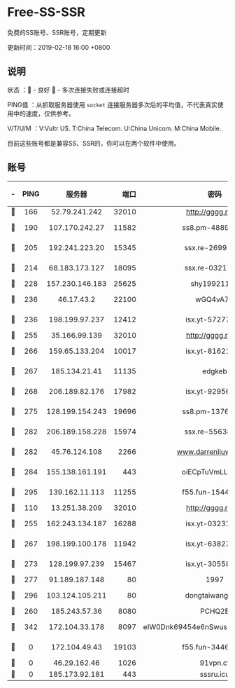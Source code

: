 # Free-SS-SSR

免费的SS账号、SSR账号，定期更新

更新时间：2019-02-18 16:00 +0800

## 说明

状态     ：🙂 - 良好 🙁 - 多次连接失败或连接超时

PING值   ：从抓取服务器使用 `socket` 连接服务器多次后的平均值，不代表真实使用中的速度，仅供参考。

V/T/U/M  ：V:Vultr US. T:China Telecom. U:China Unicom. M:China Mobile.

目前这些账号都是兼容SS、SSR的，你可以在两个软件中使用。

## 账号

|-|PING|服务器|端口|密码|加密方式|区域|V/T/U/M|
|:----:|:----:|:-----:|-----:|:----:|:----:|:----:|:----:|
|🙂|166|52.79.241.242|32010|http://gggg.rocks|chacha20|KR|8↑/8↑/10↑/9↑|
|🙂|190|107.170.242.27|11582|ss8.pm-48893072|aes-256-cfb|US|10↑/10↑/10↑/10↑|
|🙂|205|192.241.223.20|15345|ssx.re-26991809|aes-256-cfb|US|10↑/10↑/10↑/10↑|
|🙂|214|68.183.173.127|18095|ssx.re-03217186|aes-256-cfb|US|10↑/10↑/10↑/10↑|
|🙂|228|157.230.146.183|25625|shy19921124|rc4-md5|US|10↑/10↑/10↑/10↑|
|🙂|236|46.17.43.2|22100|wGQ4vA7D|aes-256-gcm|RU|3↓/10↑/10↑/10↑|
|🙂|236|198.199.97.237|12412|isx.yt-57277437|aes-256-cfb|US|9↑/9↑/9↑/9↑|
|🙂|255|35.166.99.139|32010|http://gggg.rocks|chacha20|US|8↑/9↑/9↑/9↑|
|🙂|266|159.65.133.204|10017|isx.yt-81621873|aes-256-cfb|SG|9↑/9↑/9↑/9↑|
|🙂|267|185.134.21.41|11135|edgkeb|aes-256-cfb|GB|10↑/10↑/10↑/10↑|
|🙂|268|206.189.82.176|17982|isx.yt-92956496|aes-256-cfb|SG|9↑/9↑/9↑/9↑|
|🙂|275|128.199.154.243|19696|ss8.pm-13766186|aes-256-cfb|SG|10↑/10↑/10↑/10↑|
|🙂|282|206.189.158.228|15974|ssx.re-55638136|aes-256-cfb|SG|10↑/10↑/10↑/10↑|
|🙂|282|45.76.124.108|2266|www.darrenliuwei.com|aes-256-cfb|AU|9↑/10↑/10↑/10↑|
|🙂|284|155.138.161.191|443|oiECpTuVmLLxk4Ts|aes-256-cfb|US|10↑/10↑/10↑/10↑|
|🙂|295|139.162.11.113|11255|f55.fun-15440385|aes-256-cfb|SG|9↑/10↑/10↑/10↑|
|🙂|110|13.251.38.209|32010|http://gggg.rocks|chacha20|SG|9↑/9↑/8↑/9↑|
|🙂|255|162.243.134.187|16288|isx.yt-03231307|aes-256-cfb|US|9↑/9↑/9↑/9↑|
|🙂|267|198.199.100.178|11942|isx.yt-63827484|aes-256-cfb|US|9↑/9↑/9↑/9↑|
|🙂|273|128.199.97.239|15467|isx.yt-30558820|aes-256-cfb|SG|9↑/9↑/9↑/9↑|
|🙂|277|91.189.187.148|80|1997|chacha20|US|10↑/8↑/8↑/9↑|
|🙂|296|103.124.105.211|80|dongtaiwang.com|aes-256-cfb|US|9↑/10↑/10↑/10↑|
|🙂|260|185.243.57.36|8080|PCHQ2E|rc4-md5|US|10↑/9↑/9↑/9↑|
|🙂|342|172.104.33.178|8097|eIW0Dnk69454e6nSwuspv9DmS201tQ0D|aes-256-cfb|SG|10↑/10↑/10↑/10↑|
|🙁|0|172.104.49.43|19103|f55.fun-34462063|aes-256-cfb|SG|9↑/10↑/10↑/10↑|
|🙁|0|46.29.162.46|1026|91vpn.cf|rc4-md5|RU|9↓/10↑/10↑/10↑|
|🙁|0|185.173.92.181|443|sssru.icu|rc4-md5|RU|9↑/9↑/10↑/9↑|
